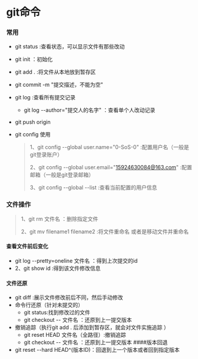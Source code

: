 # git命令

### 常用

- git status :查看状态，可以显示文件有那些改动
- git init ：初始化
- git add . :将文件从本地放到暂存区
- git commit -m "提交描述，不能为空"
- git log :查看所有提交记录
    - git log --author="提交人的名字" ：查看单个人改动记录
- git push origin

- git config 使用
  > 1、git config --global user.name="0-SoS-0" :配置用户名（一般是git登录账户）
  >
  > 2、git config --global user.email="15924630084@163.com" :配置邮箱（一般是git登录邮箱）
  >
  > 3、git config --global --list :查看当前配置的用户信息

### 文件操作

> 1、git rm 文件名 ：删除指定文件
>
>2、git mv filename1 filename2 :将文件重命名 或者是移动文件并重命名

#### 查看文件前后变化

- git log --pretty=oneline 文件名 ：得到上次提交的id
- 2、git show id :得到该文件修改信息

#### 文件还原

 - git diff :展示文件修改前后不同，然后手动修改
 - 命令行还原（针对未提交的）
   - git status:找到修改过的文件
   - git checkout -- 文件名 ：还原到上一提交版本
 - 撤销追踪（执行git add . 后添加到暂存区，就会对文件实施追踪 ）
    - git reset HEAD 文件名（全路径）:撤销追踪
    - git checkout -- 文件名 ：还原到上一提交版本
####版本回退
 - git reset --hard HEAD^(版本ID)：回退到上一个版本或者回到指定版本